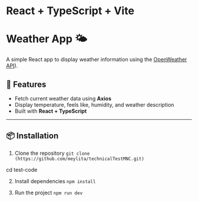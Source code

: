# React + TypeScript + Vite

# Weather App 🌤️

A simple React app to display weather information using the [OpenWeather API](https://api.openweathermap.org/data/2.5/weather?q=Jakarta&units=imperial&Mode=html&appid=4dd65eff253bb6900bd38290b5dc30b9)).

## 🚀 Features
- Fetch current weather data using **Axios**
- Display temperature, feels like, humidity, and weather description
- Built with **React + TypeScript**

---

## 📦 Installation

1. Clone the repository
```git clone (https://github.com/meylita/technicalTestMNC.git)```

cd test-code

2. Install dependencies
```npm install```

3. Run the project
```npm run dev```
